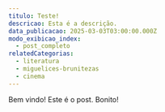 ```yaml
---
titulo: Teste!
descricao: Esta é a descrição.
data_publicacao: 2025-03-03T03:00:00.000Z
modo_exibicao_index:
  - post_completo
relatedCategorias:
  - literatura
  - miguelices-brunitezas
  - cinema
---
```


Bem vindo! Este é o post. Bonito!
